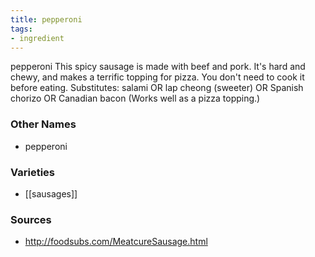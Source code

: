 ```yaml
---
title: pepperoni
tags:
- ingredient
---
```

pepperoni This spicy sausage is made with beef and pork. It's hard and chewy, and makes a terrific topping for pizza. You don't need to cook it before eating. Substitutes: salami OR lap cheong (sweeter) OR Spanish chorizo OR Canadian bacon (Works well as a pizza topping.)

### Other Names

* pepperoni

### Varieties

* [[sausages]]

### Sources
* http://foodsubs.com/MeatcureSausage.html
